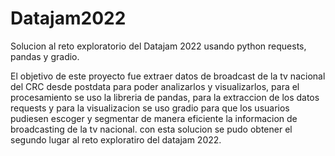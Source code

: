 # Datajam2022
Solucion al reto exploratorio del Datajam 2022 usando python requests, pandas y gradio.

El objetivo de este proyecto fue extraer datos de broadcast de la tv nacional del CRC desde postdata para poder analizarlos y visualizarlos, para el procesamiento 
se uso la libreria de pandas, para la extraccion de los datos requests y para la visualizacion se uso gradio para que los usuarios pudiesen
escoger y segmentar de manera eficiente la informacion de broadcasting de la tv nacional.
con esta solucion se pudo obtener el segundo lugar al reto exploratiro del datajam 2022.

